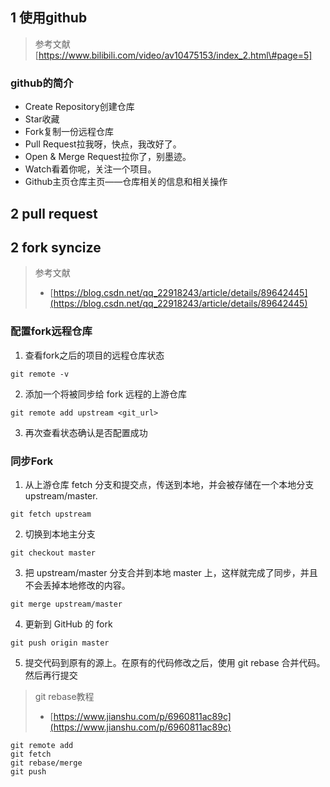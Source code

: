 ## 1 使用github
> 参考文献
> [https://www.bilibili.com/video/av10475153/index_2.html\#page=5]


### **github的简介**

* Create Repository创建仓库
* Star收藏
* Fork复制一份远程仓库
* Pull Request拉我呀，快点，我改好了。
* Open & Merge Request拉你了，别墨迹。
* Watch看着你呢，关注一个项目。
* Github主页仓库主页——仓库相关的信息和相关操作

## 2 pull request
## 2 fork syncize

> 参考文献
> * [https://blog.csdn.net/qq_22918243/article/details/89642445](https://blog.csdn.net/qq_22918243/article/details/89642445)


### 配置fork远程仓库
1. 查看fork之后的项目的远程仓库状态
```
git remote -v
```
2. 添加一个将被同步给 fork 远程的上游仓库

```
git remote add upstream <git_url>
```
3. 再次查看状态确认是否配置成功

### 同步Fork

1. 从上游仓库 fetch 分支和提交点，传送到本地，并会被存储在一个本地分支 upstream/master.

```
git fetch upstream
```

2. 切换到本地主分支
```
git checkout master
```
3. 把 upstream/master 分支合并到本地 master 上，这样就完成了同步，并且不会丢掉本地修改的内容。
```
git merge upstream/master
```

4. 更新到 GitHub 的 fork
```
git push origin master
```
5. 提交代码到原有的源上。在原有的代码修改之后，使用 git rebase 合并代码。然后再行提交

> git rebase教程
> * [https://www.jianshu.com/p/6960811ac89c](https://www.jianshu.com/p/6960811ac89c)
```
git remote add
git fetch
git rebase/merge
git push
```
